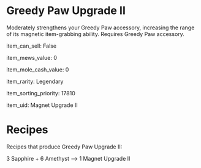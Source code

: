 # Greedy Paw Upgrade II

Moderately strengthens your Greedy Paw accessory, increasing the range of its magnetic item-grabbing ability. Requires Greedy Paw accessory.

item_can_sell: False

item_mews_value: 0

item_mole_cash_value: 0

item_rarity: Legendary

item_sorting_priority: 17810

item_uid: Magnet Upgrade II

# Recipes

Recipes that produce Greedy Paw Upgrade II:

3 Sapphire + 6 Amethyst --> 1 Magnet Upgrade II